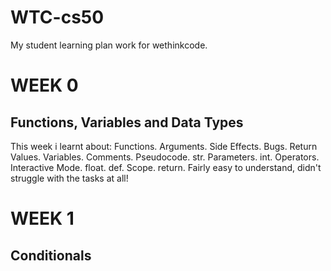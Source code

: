 # WTC-cs50
My student learning plan work for wethinkcode.

# WEEK 0
## Functions, Variables and Data Types
This week i learnt about: Functions. Arguments. Side Effects. Bugs. Return Values. Variables. Comments. Pseudocode. str. Parameters. int. Operators. Interactive Mode. float. def. Scope. return.
Fairly easy to understand, didn't struggle with the tasks at all!

# WEEK 1
## Conditionals
